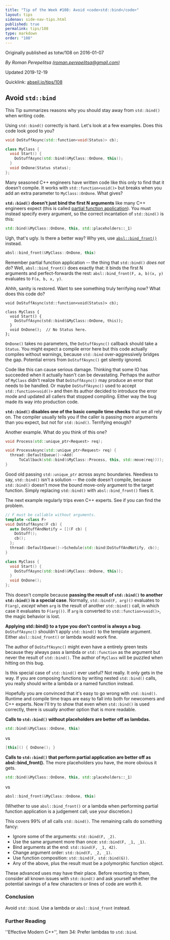 ```yaml
---
title: "Tip of the Week #108: Avoid <code>std::bind</code>"
layout: tips
sidenav: side-nav-tips.html
published: true
permalink: tips/108
type: markdown
order: "108"
---
```


Originally published as totw/108 on 2016-01-07

*By Roman Perepelitsa [(roman.perepelitsa@gmail.com)](mailto:roman.perepelitsa@gmail.com)*

Updated 2019-12-19

Quicklink: [abseil.io/tips/108](https://abseil.io/tips/108)

## Avoid `std::bind`

This Tip summarizes reasons why you should stay away from `std::bind()` when
writing code.

Using `std::bind()` correctly is hard. Let's look at a few examples. Does this
code look good to you?

```c++
void DoStuffAsync(std::function<void(Status)> cb);

class MyClass {
  void Start() {
    DoStuffAsync(std::bind(&MyClass::OnDone, this));
  }
  void OnDone(Status status);
};
```

Many seasoned C++ engineers have written code like this only to find that it
doesn't compile. It works with `std::function<void()>` but breaks when you add
an extra parameter to `MyClass::OnDone`. What gives?

**`std::bind()` doesn't just bind the first N arguments** like many C++ engineers
expect (this is called [partial function
application](https://en.wikipedia.org/wiki/Partial_application)). You must
instead specify every argument, so the correct incantation of `std::bind()` is
this:

```c++
std::bind(&MyClass::OnDone, this, std::placeholders::_1)
```

Ugh, that's ugly. Is there a better way? Why yes, use
[`absl::bind_front()`](https://github.com/abseil/abseil-cpp/blob/master/absl/functional/bind_front.h)
instead.

```c++
absl::bind_front(&MyClass::OnDone, this)
```

Remember partial function application -- the thing that `std::bind()` *does not
do*? Well, `absl::bind_front()` does exactly that: it binds the first N
arguments and perfect-forwards the rest: `absl::bind_front(F, a, b)(x, y)`
evaluates to `F(a, b, x, y)`.

Ahhh, sanity is restored. Want to see something truly terrifying now? What does
this code do?

```
void DoStuffAsync(std::function<void(Status)> cb);

class MyClass {
  void Start() {
    DoStuffAsync(std::bind(&MyClass::OnDone, this));
  }
  void OnDone();  // No Status here.
};
```

`OnDone()` takes no parameters, the `DoStuffAsync()` callback should take a
`Status`. You might expect a compile error here but this code actually compiles
without warnings, because `std::bind` over-aggressively bridges the gap.
Potential errors from `DoStuffAsync()` get silently ignored.

Code like this can cause serious damage. Thinking that some IO has succeeded
when it actually hasn't can be devastating. Perhaps the author of `MyClass`
didn't realize that `DoStuffAsync()` may produce an error that needs to be
handled. Or maybe `DoStuffAsync()` used to accept `std::function<void()>` and
then its author decided to introduce the error mode and updated all callers that
stopped compiling. Either way the bug made its way into production code.

**`std::bind()` disables one of the basic compile time checks** that we all rely
on. The compiler usually tells you if the caller is passing more arguments than
you expect, but not for `std::bind()`. Terrifying enough?

Another example. What do you think of this one?

```c++
void Process(std::unique_ptr<Request> req);

void ProcessAsync(std::unique_ptr<Request> req) {
  thread::DefaultQueue()->Add(
      ToCallback(std::bind(&MyClass::Process, this, std::move(req))));
}
```

Good old passing `std::unique_ptr` across async boundaries.  Needless to say,
`std::bind()` isn't a solution -- the code doesn't compile, because
`std::bind()` doesn't move the bound move-only argument to the target function.
Simply replacing `std::bind()` with `absl::bind_front()` fixes it.

The next example regularly trips even C++ experts. See if you can find the
problem.

```c++
// F must be callable without arguments.
template <class F>
void DoStuffAsync(F cb) {
  auto DoStuffAndNotify = [](F cb) {
    DoStuff();
    cb();
  };
  thread::DefaultQueue()->Schedule(std::bind(DoStuffAndNotify, cb));
}

class MyClass {
  void Start() {
    DoStuffAsync(std::bind(&MyClass::OnDone, this));
  }
  void OnDone();
};
```

This doesn't compile because **passing the result of `std::bind()` to another
`std::bind()` is a special case**. Normally, `std::bind(F, arg)()` evaluates to
`F(arg)`, *except* when `arg` is the result of another `std::bind()` call, in
which case it evaluates to `F(arg())`. If `arg` is converted to
`std::function<void()>`, the magic behavior is lost.

**Applying std::bind() to a type you don't control is always a bug**.
`DoStuffAsync()` shouldn't apply `std::bind()` to the template argument. Either
`absl::bind_front()` or lambda would work fine.

The author of `DoStuffAsync()` might even have a entirely green tests because
they always pass a lambda or `std::function` as the argument but never the
result of `std::bind()`. The author of `MyClass` will be puzzled when hitting on
this bug.

Is this special case of `std::bind()` ever useful? Not really. It only gets in
the way. If you are composing functions by writing nested `std::bind()` calls,
you really should write a lambda or a named function instead.

Hopefully you are convinced that it's easy to go wrong with `std::bind()`.
Runtime and compile time traps are easy to fall into both for newcomers and C++
experts. Now I'll try to show that even when `std::bind()` is used correctly,
there is usually another option that is more readable.

**Calls to `std::bind()` without placeholders are better off as lambdas.**

```c++
std::bind(&MyClass::OnDone, this)
```
vs
```c++
[this]() { OnDone(); }
```

**Calls to `std::bind()` that perform partial application are better off as
absl::bind_front().** The more placeholders you have, the more obvious it gets.

```c++
std::bind(&MyClass::OnDone, this, std::placeholders::_1)
```
vs
```c++
absl::bind_front(&MyClass::OnDone, this)
```

(Whether to use `absl::bind_front()` or a lambda when performing partial
function application is a judgement call; use your discretion.)

This covers 99% of all calls `std::bind()`. The remaining calls do something
fancy:

*   Ignore some of the arguments: `std::bind(F, _2)`.
*   Use the same argument more than once: `std::bind(F, _1, _1)`.
*   Bind arguments at the end: `std::bind(F, _1, 42)`.
*   Change argument order: `std::bind(F, _2, _1)`.
*   Use function composition: `std::bind(F, std::bind(G))`.
*   Any of the above, plus the result must be a polymorphic function object.

These advanced uses may have their place. Before resorting to them, consider all
known issues with `std::bind()` and ask yourself whether the potential savings
of a few characters or lines of code are worth it.

### Conclusion

Avoid `std::bind`. Use a lambda or `absl::bind_front` instead.

### Further Reading

''Effective Modern C++'', Item 34: Prefer lambdas to `std::bind`.
